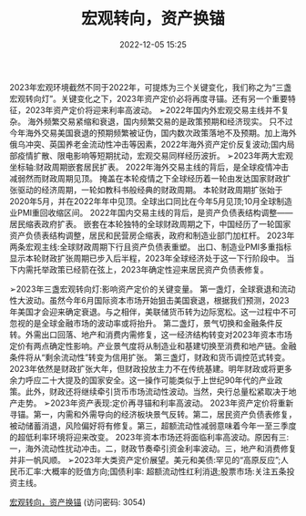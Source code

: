 ﻿---
title: 宏观转向，资产换锚
date: 2022-12-05 15:25
categories: 2023年宏观经济及资产配置展望
updated: 1970-01-01 08:00:00
---

2023年宏观环境截然不同于2022年，可提炼为三个关键变化，我们称之为“三盏宏观转向灯”。关键变化之下，2023年资产定价必将再度寻锚。还有另一个重要特征，2023年资产定价将迎来利率高波动。
➢2022年国内外宏观交易主线并不复杂。
海外频繁交易紧缩和衰退，国内频繁交易的是政策预期和经济现实。
只不过今年海外交易美国衰退的预期频繁被证伪，国内数次政策落地不及预期。加上海外俄乌冲突、英国养老金流动性冲击等因素，2022年海外资产定价反复波动;国内局部疫情扩散、限电影响等短期扰动，宏观交易同样经历波折。
➢2023年两大宏观坐标轴:财政周期嵌套居民扩表。
2022年海外交易主线的背后，是全球疫情冲击减弱然而财政周期见顶。
掩盖在本轮疫情之下全球经历着一轮由发达国家财政扩张驱动的经济周期，一轮如教科书般经典的财政周期。
本轮财政周期扩张始于2020年5月，并在2022年年中见顶。全球出口同比在今年5月见顶;10月全球制造业PMI重回收缩区间。
2022年国内交易主线的背后，是资产负债表结构调整——居民缩表政府扩表。
嵌套在本轮独特的全球财政周期之下，中国经历了一轮国家资产负债表结构调整，居民和民营房企缩表，政府和制造业部门加杠杆。
2023年两条宏观主线:全球财政周期下行且资产负债表重塑。
出口、制造业PMI多重指标显示本轮财政扩张周期已步入后半程，2023年全球经济处于这一下行阶段中。
当下内需托举政策已经箭在弦上，2023年确定性迎来居民资产负债表修复。
<!-- more -->
➢2023年三盏宏观转向灯:影响资产定价的关键变量。
第一盏灯，全球衰退和流动性大波动。虽然今年6月国际资本市场开始狙击美国衰退，根据我们预测，2023年美国才会迎来确定衰退。与之相伴，美联储货币转为边际宽松。这一过程中不可忽视的是全球金融市场的波动率或将抬升。
第二盏灯，景气切换和金融条件反转。外需出口回落、地产和消费内需修复，这一经济结构转变对2023年资本市场定价有两点确定性影响。产业景气度将从制造业和基建切换至消费和地产链。金融条件将从“剩余流动性”转变为信用扩张。
第三盏灯，财政和货币调控范式转变。2023年依然是财政扩张大年，但财政投放主力不在传统基建。明年财政或将更多余力呼应二十大提及的国家安全。这一操作可能类似于上世纪90年代的产业政策。此外，财政还将继续牵引货币市场流动性波动。当然，央行总量松紧取决于地产走势。
➢2023年资产表现:定价再寻锚和利率高波动。
2023年资产定价将重新寻锚。第一，内需和外需导向的经济板块景气反转。第二，居民资产负债表修复，被动储蓄消退，风险偏好将有修复。第三，超额流动性减弱意味着今年一至三季度的超低利率环境将迎来改变。
2023年资本市场还将面临利率高波动。原因有三:一，海外流动性扰动冲击。二，财政节奏牵引资金利率波动。三，地产和消费修复并非一帆风顺。
➢2023年大类资产定价展望。美元和美债:罕见的“高原反应”;人民币汇率:大概率的贬值方向;国债利率:
超额流动性红利消退;股票市场:关注五条投资主线。

[宏观转向，资产换锚](https://url12.ctfile.com/f/3948612-740527511-1078e9?p=3054)
(访问密码: 3054)
